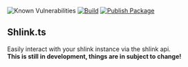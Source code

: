 ![Known Vulnerabilities](https://snyk.io/test/github/BothimTV/shlink.ts/badge.svg)
[![Build](https://github.com/BothimTV/shlink.ts/actions/workflows/build.yml/badge.svg)](https://github.com/BothimTV/shlink.ts/actions/workflows/build.yml)
[![Publish Package](https://github.com/BothimTV/shlink.ts/actions/workflows/publish.yml/badge.svg)](https://github.com/BothimTV/shlink.ts/actions/workflows/publish.yml)

## Shlink.ts
Easily interact with your shlink instance via the shlink api.  
**This is still in development, things are in subject to change!**
